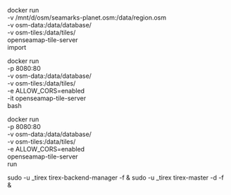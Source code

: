 docker run \
    -v /mnt/d/osm/seamarks-planet.osm:/data/region.osm \
    -v osm-data:/data/database/ \
    -v osm-tiles:/data/tiles/ \
    openseamap-tile-server \
    import

docker run \
    -p 8080:80 \
    -v osm-data:/data/database/ \
    -v osm-tiles:/data/tiles/ \
    -e ALLOW_CORS=enabled \
    -it openseamap-tile-server \
    bash
    
docker run \
    -p 8080:80 \
    -v osm-data:/data/database/ \
    -v osm-tiles:/data/tiles/ \
    -e ALLOW_CORS=enabled \
    openseamap-tile-server \
    run      

sudo -u _tirex tirex-backend-manager -f &
sudo -u _tirex tirex-master -d -f &
